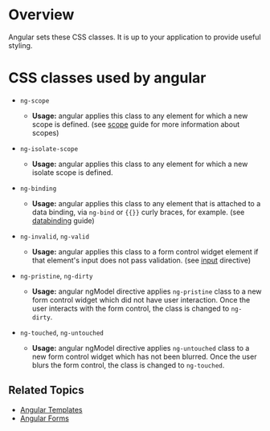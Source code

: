 <!--
{
"name" : "css-styling",
"version" : "0.1",
"title" : "Working With CSS",
"description" : "List of CSS classes set by Angular.",
"canonicalSource" : "https://docs.angularjs.org/guide/css-styling",
"homepage" : "https://docs.angularjs.org/guide",
"freshnessDate" : 2015-06-02,
"license" : "CC BY 3.0"
}
-->


<!-- @section -->

# Overview

Angular sets these CSS classes. It is up to your application to provide useful styling.


<!-- @section -->

# CSS classes used by angular

* `ng-scope`
  - **Usage:** angular applies this class to any element for which a new scope
    is defined. (see [scope](https://pilot.outlearn.com/learn/ShieldSensei/angular/8) guide for more information about scopes)

* `ng-isolate-scope`
  - **Usage:** angular applies this class to any element for which a new
    isolate scope is defined.

* `ng-binding`
  - **Usage:** angular applies this class to any element that is attached to a data binding, via `ng-bind` or
    `{{}}` curly braces, for example. (see [databinding](https://pilot.outlearn.com/learn/ShieldSensei/angular/5) guide)

* `ng-invalid`, `ng-valid`
  - **Usage:** angular applies this class to a form control widget element if that element's input does
    not pass validation. (see [input](https://docs.angularjs.org/api/ng/directive/input) directive)

* `ng-pristine`, `ng-dirty`
  - **Usage:** angular ngModel directive applies `ng-pristine` class
    to a new form control widget which did not have user interaction. Once the user interacts with
    the form control, the class is changed to `ng-dirty`.

* `ng-touched`, `ng-untouched`
  - **Usage:** angular ngModel directive applies `ng-untouched` class
    to a new form control widget which has not been blurred. Once the user blurs the form control,
    the class is changed to `ng-touched`.



<!-- @section -->

## Related Topics

* [Angular Templates](https://pilot.outlearn.com/learn/ShieldSensei/angular/10)
* [Angular Forms](https://pilot.outlearn.com/learn/ShieldSensei/angular/13)
